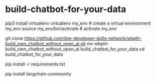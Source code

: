 # build-chatbot-for-your-data

pip3 install virtualenv 
virtualenv my_env # create a virtual environment my_env
source my_env/bin/activate # activate my_env


git clone https://github.com/ibm-developer-skills-network/wbphl-build_own_chatbot_without_open_ai.git
mv wbphl-build_own_chatbot_without_open_ai build_chatbot_for_your_data
cd build_chatbot_for_your_data

pip install -r requirements.txt

pip install langchain-community